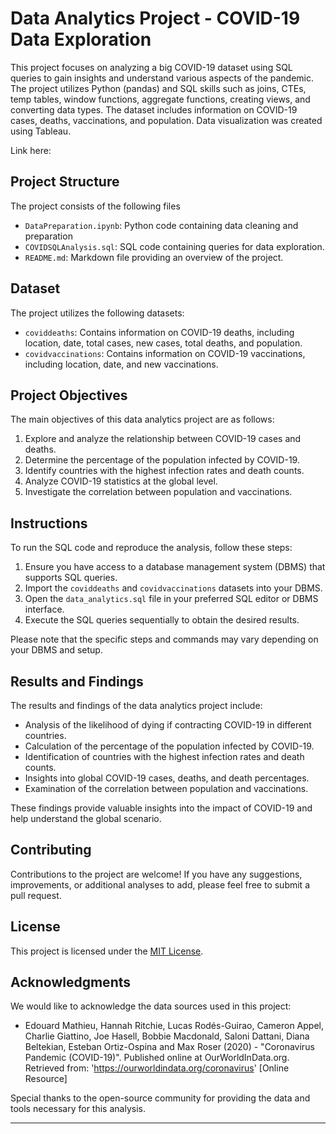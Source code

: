 # Data Analytics Project - COVID-19 Data Exploration

This project focuses on analyzing a big COVID-19 dataset using SQL queries to gain insights and understand various aspects of the pandemic. The project utilizes Python (pandas) and SQL skills such as joins, CTEs, temp tables, window functions, aggregate functions, creating views, and converting data types. The dataset includes information on COVID-19 cases, deaths, vaccinations, and population. Data visualization was created using Tableau.

Link here: 

## Project Structure

The project consists of the following files

- `DataPreparation.ipynb`: Python code containing data cleaning and preparation
- `COVIDSQLAnalysis.sql`: SQL code containing queries for data exploration.
- `README.md`: Markdown file providing an overview of the project.

## Dataset

The project utilizes the following datasets:

- `coviddeaths`: Contains information on COVID-19 deaths, including location, date, total cases, new cases, total deaths, and population.
- `covidvaccinations`: Contains information on COVID-19 vaccinations, including location, date, and new vaccinations.

## Project Objectives

The main objectives of this data analytics project are as follows:

1. Explore and analyze the relationship between COVID-19 cases and deaths.
2. Determine the percentage of the population infected by COVID-19.
3. Identify countries with the highest infection rates and death counts.
4. Analyze COVID-19 statistics at the global level.
5. Investigate the correlation between population and vaccinations.

## Instructions

To run the SQL code and reproduce the analysis, follow these steps:

1. Ensure you have access to a database management system (DBMS) that supports SQL queries.
2. Import the `coviddeaths` and `covidvaccinations` datasets into your DBMS.
3. Open the `data_analytics.sql` file in your preferred SQL editor or DBMS interface.
4. Execute the SQL queries sequentially to obtain the desired results.

Please note that the specific steps and commands may vary depending on your DBMS and setup.

## Results and Findings

The results and findings of the data analytics project include:

- Analysis of the likelihood of dying if contracting COVID-19 in different countries.
- Calculation of the percentage of the population infected by COVID-19.
- Identification of countries with the highest infection rates and death counts.
- Insights into global COVID-19 cases, deaths, and death percentages.
- Examination of the correlation between population and vaccinations.

These findings provide valuable insights into the impact of COVID-19 and help understand the global scenario.

## Contributing

Contributions to the project are welcome! If you have any suggestions, improvements, or additional analyses to add, please feel free to submit a pull request.

## License

This project is licensed under the [MIT License](LICENSE).

## Acknowledgments

We would like to acknowledge the data sources used in this project:

- Edouard Mathieu, Hannah Ritchie, Lucas Rodés-Guirao, Cameron Appel, Charlie Giattino, Joe Hasell, Bobbie Macdonald, Saloni Dattani, Diana Beltekian, Esteban Ortiz-Ospina and Max Roser (2020) - "Coronavirus Pandemic (COVID-19)". Published online at OurWorldInData.org. Retrieved from: 'https://ourworldindata.org/coronavirus' [Online Resource]

Special thanks to the open-source community for providing the data and tools necessary for this analysis.

---
